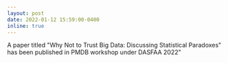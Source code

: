 ```yaml
---
layout: post
date: 2022-01-12 15:59:00-0400
inline: true
---
```


A paper titled "Why Not to Trust Big Data: Discussing Statistical Paradoxes" has been published in PMDB workshop under DASFAA 2022"
